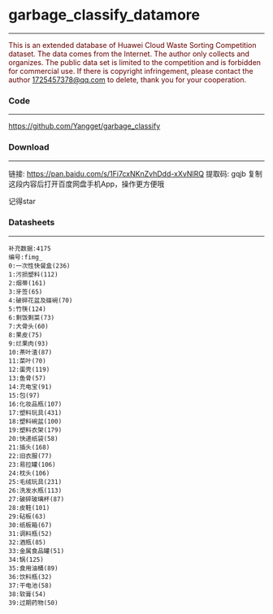 # garbage_classify_datamore

----------------------------

<font color="#660000">This is an extended database of Huawei Cloud Waste Sorting Competition dataset. The data comes from the Internet. The author only collects and organizes. The public data set is limited to the competition and is forbidden for commercial use. If there is copyright infringement, please contact the author 1725457378@qq.com to delete, thank you for your cooperation.</font>

### Code
-------------------------------------
https://github.com/Yangget/garbage_classify

### Download
-------------------------------------
链接: https://pan.baidu.com/s/1Fi7cxNKnZvhDdd-xXvNlRQ 提取码: gqjb 复制这段内容后打开百度网盘手机App，操作更方便哦

记得star


### Datasheets
----------------------------------
```shell
补充数据:4175
编号:fimg_
0:一次性快餐盒(236)
1:污损塑料(112)
2:烟蒂(161)
3:牙签(65)
4:破碎花盆及碟碗(70)
5:竹筷(124)
6:剩饭剩菜(73)
7:大骨头(60)
8:果皮(75)
9:烂果肉(93)
10:茶叶渣(87)
11:菜叶(70)
12:蛋壳(119)
13:鱼骨(57)
14:充电宝(91)
15:包(97)
16:化妆品瓶(107)
17:塑料玩具(431)
18:塑料碗盆(100)
19:塑料衣架(179)
20:快递纸袋(58)
21:插头(168)
22:旧衣服(77)
23:易拉罐(106)
24:枕头(106)
25:毛绒玩具(231)
26:洗发水瓶(113)
27:破碎玻璃杯(87)
28:皮鞋(101)
29:砧板(63)
30:纸板箱(67)
31:调料瓶(52)
32:酒瓶(85)
33:金属食品罐(51)
34:锅(125)
35:食用油桶(89)
36:饮料瓶(32)
37:干电池(58)
38:软膏(54)
39:过期药物(50)
```
